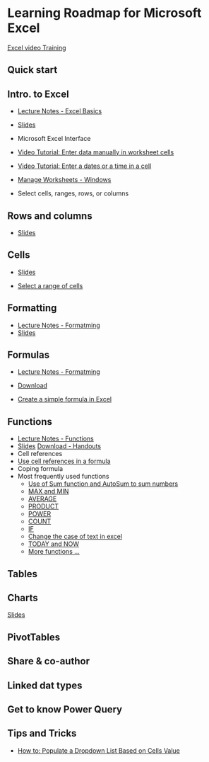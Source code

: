 # Learning Roadmap for Microsoft Excel

[Excel video Training](../video-training-excel.md)

## Quick start

## Intro. to Excel

- [Lecture Notes - Excel Basics](basics.md)
- [Slides](https://docs.google.com/presentation/d/1-oWKNYhwev6poBhf6dLddANeshmkWca3LLHaaG9zYyo/)

- Microsoft Excel Interface
- [Video Tutorial: Enter data manually in worksheet cells](https://youtu.be/r84zUXFUIfc)
- [Video Tutorial: Enter a dates or a time in a cell](https://youtu.be/-ov-M0AHxZI)
- [Manage Worksheets - Windows](https://youtu.be/4_WTHBDiAe0)
- Select cells, ranges, rows, or columns

## Rows and columns

- [Slides](https://docs.google.com/presentation/d/1-oWKNYhwev6poBhf6dLddANeshmkWca3LLHaaG9zYyo/)

## Cells

- [Slides](https://docs.google.com/presentation/d/1-oWKNYhwev6poBhf6dLddANeshmkWca3LLHaaG9zYyo/)

- [Select a range of cells](https://youtu.be/rAqaieW0lVM)

## Formatting

- [Lecture Notes - Formatming](formatting.md)
- [Slides](https://docs.google.com/presentation/d/1NhO_o_oY-bfgeMGucNeQ4Wa0UhS4bKn7J5jiG-gUzbU/)

## Formulas

- [Lecture Notes - Formatming](formulas.md)
- [Download](https://docs.google.com/presentation/d/1rB0PnP-Rbw28GiBKTSv_GgFTMSA71BnSIlUpGi9GfH4/)

- [Create a simple formula in Excel](https://youtu.be/mKNp8MgTS70)

## Functions

- [Lecture Notes - Functions](functions.md)
- [Slides](https://docs.google.com/presentation/d/1z9o05Mi10xwlSupsi3lWHHxNQSeR56JmKaLw9Z6gB0o/)
[Download - Handouts](functions-excel.md)
- Cell references
- [Use cell references in a formula](https://youtu.be/mdmYAOeGJoQ)
- Coping formula
- Most frequently used functions
  - [Use of Sum function and AutoSum to sum numbers](https://youtu.be/o8aBs1Qr_8s)
  - [MAX and MIN](https://youtu.be/v-HPGVPpEvE)
  - [AVERAGE](https://youtu.be/WtETTSFaWSs)
  - [PRODUCT](https://youtu.be/G-6sxw5Dvpw)
  - [POWER](https://youtu.be/Brd7LkDfPXY)
  - [COUNT](https://youtu.be/KHTWvRaorWs)
  - [IF](https://youtu.be/hftoKkdWNRk)
  - [Change the case of text in excel](https://youtu.be/KHTWvRaorWs)
  - [TODAY and NOW](https://youtu.be/9ETguwC7Jnk)
  - [More functions ...](../ms-excel/docs/functions-excel.md)

## Tables

## Charts

[Slides](https://docs.google.com/presentation/d/1mwoqCXAtQsQ7cdvLuVIv0y1qBwSwsOBCeqeWJ4i1Wps/)

## PivotTables

## Share & co-author

## Linked dat types

## Get to know Power Query

## Tips and Tricks

- [How to: Populate a Dropdown List Based on Cells Value](https://youtube.com/shorts/qnrHaDbaPYw)
